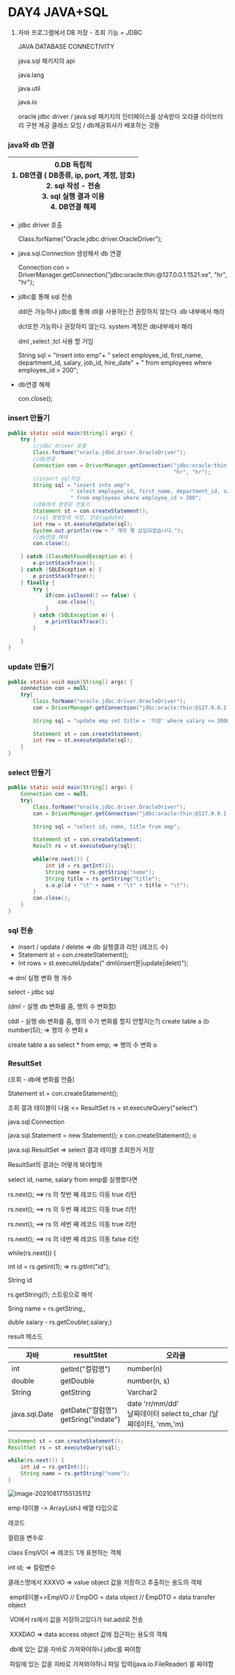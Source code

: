 # DAY4 JAVA+SQL

1. 자바 프로그램에서 DB 저장 - 조회 기능 = JDBC

   JAVA DATABASE CONNECTIVITY

   java.sql 패키지의 api

   java.lang

   java.util

   java.io

   oracle jdbc driver / java.sql 패키지의 인터페이스를 상속받아 오라클 라이브러리 구현 제공 클래스 모임 / db제공회사가 배포하는 것들

### java와 db 연결

| 0.DB 독립적<br />1. DB연결 ( DB종류, ip, port, 계정, 암호)<br />2. sql 작성 - 전송<br />3. sql 실행 결과 이용<br />4. DB연결 해제 |
| ------------------------------------------------------------ |

* jdbc driver 호출

  Class.forName("Oracle.jdbc.driver.OracleDriver");

* java.sql.Connection 생성해서 db 연결

  Connection con = DriverManager.getConnection("jdbc:oracle:thin:@127.0.0.1:1521:xe", "hr", "hr");

* jdbc를 통해 sql 전송

  ddl은 가능하나 jdbc를 통해 dll을 사용하는건 권장하지 않는다. db 내부에서 해라

  dcl또한 가능하나 권장하지 않는다. system 계정은 db내부에서 해라

  dml ,select ,tcl 사용 할 거임
  
  String sql = "insert into emp"+
  					" select employee_id, first_name, department_id, salary, job_id, hire_date" +
  					" from employees where employee_id > 200";
  
* db연결 해제

  con.close();

### insert 만들기

```java
public static void main(String[] args) {
    try {
        //jdbc driver 호출
        Class.forName("oracle.jdbd.driver.OracleDriver");
        //db연결
        Connection con = DriverManager.getConnection("jdbc:oracle:thin:@127.0.0.1:1521:xe",
                                                     "hr", "hr");
        //insert sql작성
        String sql = "insert into emp"+
					" select employee_id, first_name, department_id, salary, job_id, hire_date" +
					" from employees where employee_id > 200";
        //DB에게 명령문 만들기
        Statement st = con.createStatement();
        //sql 명령문에 저장, 전송(update)
        int row = st.executeUpdate(sql);
        System.out.println(row + " 개의 행 삽입되었습니다.");
        //db연결 해제
        con.close();
        
    } catch (ClassNotFoundException e) {
        e.printStackTrace();
    } catch (SQLEXception e) {
        e.printStackTrace();
    } finally {
        try {
        	if(con.isClosed() == false) {
                con.close();
            }    
        } catch (SQLException e) {
            e.printStackTrace();
        }
        
    }
}
```

### update 만들기

```java
public static void main(String[] args) {
    connection con = null;
    try{
        Class.forName("oracle.jdbc.driver.OracleDriver");
        con = DriverManager.getConnection("jdbc:oracle:thin:@127.0.0.1:1521:xe", "hr","hr");
        
        String sql = "update emp set title = '미정' where salary <= 30000";
        
        Statement st = con.createStatement;
        int row = st.executeUpdate(sql);
    }
}
```

### select 만들기

```java
public static void main(String[] args) {
    Connection con = null;
    try{
        Class.forName("oracle.jdbc.driver.OracleDriver");
        con = DriverManager.getConnection("jdbc:oracle:thin:@127.0.0.1:1521:xe", "hr","hr");
        
        String sql = "select id, name, title from emp";
        
        Statement st = con.createStatement;
        Result rs = st.executeQuery(sql);
        
        while(re.next()) {
            int id = rs.getInt(1);
            String name = rs.getString("name");
            String title = rs.getString("title");
            s.o.p(id + "\t" + name + "\t" + title + "\t");
        }
        con.close();
    }
}
```



### sql 전송

* insert / update / delete => db 실행결과 리턴 (레코드 수)
* Statement st = con.createStatement();
* int rows = st.executeUpdate(" dml(insert문|update|delet)");

 => dml 실행 변화 행 개수



select - jdbc sql

(dml - 실행 db 변화를 줌, 행의 수 변화함)

(ddl - 실행 db 변화를 줌, 행의 수가 변화를 할지 안할지는?)
create table a (b number(5)); => 행의 수 변화 x

create table a as select * from emp;  => 행의 수 변화 o





### ResultSet

(조회 - db에 변화를 안줌)

Statement st = con.createStatement();

조회 결과 테이블이 나옴 <= ResultSet rs = st.executeQuery("select")



java.sql.Connection 

java.sql.Statement = new Statement(); x  con.createStatement(); o

java.sql.ResultSet => select 결과 테이블 조회한거 저장



ResultSet의 결과는 어떻게 봐야할까

select id, name, salary from emp를 실행했다면 

rs.next(); ==> rs 의 첫번 째 레코드 이동 true 리턴

rs.next(); ==> rs 의 두번 째 레코드 이동 true 리턴

rs.next(); ==> rs 의 세번 째 레코드 이동 true 리턴

rs.next(); ==> rs 의 네번 째 레코드 이동 false 리턴

while(rs.next()) {

int id = rs.getint(1); => rs.gitInt("id");

String id

rs.getString(!); 스트링으로 해석

Sring name = rs.getString,,

duble salary - rs.getCouble(:salary;)



result 메소드

| 자바          | resultStet                                | 오라클                                                       |
| ------------- | ----------------------------------------- | ------------------------------------------------------------ |
| int           | getInt("컬럼명")                          | number(n)                                                    |
| double        | getDouble                                 | number(n, s)                                                 |
| String        | getString                                 | Varchar2                                                     |
| java.sql.Date | getDate("컬럼명")<br />getSring("indate") | date 'rr/mm/dd'<br /> 날짜데이터 select to_char (날짜데이터, 'mm,'m) |

```java
Statement st = con.createStatement();
ResultSet rs = st.executeQuery(sql);

while(rs.next()) {
    int id = rs.getInt(1);
    String name = rs.getString("name");
}
```



![image-20210817155135112](../md-images/image-20210817155135112.png)

emp 테이블 -> ArrayList<EmpVO>나 배열 타입으로

레코드

컬럼을 변수로



class EmpVO{  => 레코드 1개 표현하는 객체

int id; => 컬럼변수



클래스명에서 XXXVO => value object 값을 저장하고 추출하는 용도의 객체

​						emp테이블=>EmpVO // EmpDO = data object // EmpDTO = data transfer object

​						VO에서 rs에서 값을 저장하고있다가 list.add로 전송

​					XXXDAO => data access object 값에 접근하는 용도의 객체

​						db에 있는 값을 자바로 가져와야하니 jdbc를 짜야함

​						파일에 있는 값을 자바로 가져와야하니 파일 입력(java.io.FileReader) 를 짜야함
